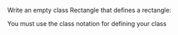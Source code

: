 Write an empty class Rectangle that defines a rectangle:

You must use the class notation for defining your class